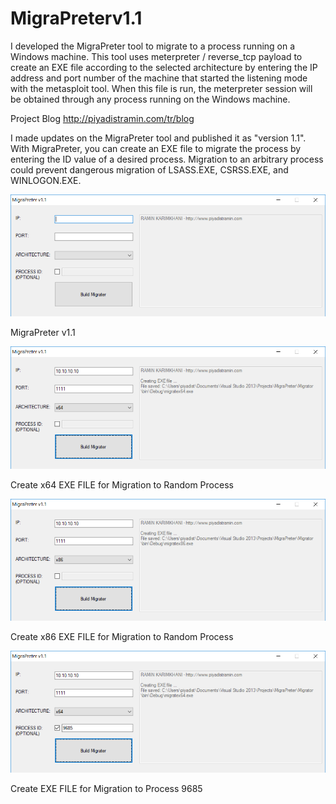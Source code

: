 # MigraPreterv1.1
I developed the MigraPreter tool to migrate to a process running on a Windows machine. This tool uses meterpreter / reverse_tcp payload to create an EXE file according to the selected architecture by entering the IP address and port number of the machine that started the listening mode with the metasploit tool. When this file is run, the meterpreter session will be obtained through any process running on the Windows machine.  

Project Blog http://piyadistramin.com/tr/blog


I made updates on the MigraPreter tool and published it as "version 1.1". With MigraPreter, you can create an EXE file to migrate the process by entering the ID value of a desired process. Migration to an arbitrary process could prevent dangerous migration of LSASS.EXE, CSRSS.EXE, and WINLOGON.EXE.

![](migraPreterv1.1.png)

MigraPreter v1.1

![](migraPreterv1.1-2.png)

Create x64 EXE FILE for Migration to Random Process

![](migraPreterv1.1-3.png)

Create x86 EXE FILE for Migration to Random Process

![](migraPreterv1.1-4.png)

Create EXE FILE for Migration to Process 9685

